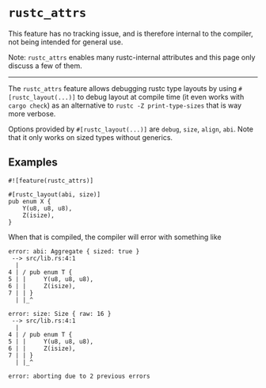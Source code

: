 # `rustc_attrs`

This feature has no tracking issue, and is therefore internal to
the compiler, not being intended for general use.

Note: `rustc_attrs` enables many rustc-internal attributes and this page
only discuss a few of them.

------------------------

The `rustc_attrs` feature allows debugging rustc type layouts by using
`#[rustc_layout(...)]` to debug layout at compile time (it even works
with `cargo check`) as an alternative to `rustc -Z print-type-sizes`
that is way more verbose.

Options provided by `#[rustc_layout(...)]` are `debug`, `size`, `align`,
`abi`. Note that it only works on sized types without generics.

## Examples

```rust,compile_fail
#![feature(rustc_attrs)]

#[rustc_layout(abi, size)]
pub enum X {
    Y(u8, u8, u8),
    Z(isize),
}
```

When that is compiled, the compiler will error with something like

```text
error: abi: Aggregate { sized: true }
 --> src/lib.rs:4:1
  |
4 | / pub enum T {
5 | |     Y(u8, u8, u8),
6 | |     Z(isize),
7 | | }
  | |_^

error: size: Size { raw: 16 }
 --> src/lib.rs:4:1
  |
4 | / pub enum T {
5 | |     Y(u8, u8, u8),
6 | |     Z(isize),
7 | | }
  | |_^

error: aborting due to 2 previous errors
```
